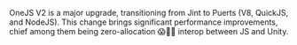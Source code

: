 OneJS V2 is a major upgrade, transitioning from Jint to Puerts (V8, QuickJS, and NodeJS). This change brings significant performance improvements, chief among them being zero-allocation 😱🤯🎉 interop between JS and Unity.